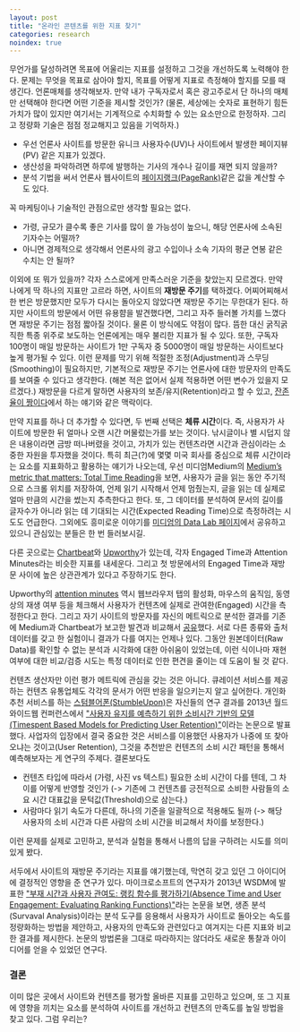 ```yaml
---
layout: post
title: "온라인 콘텐츠를 위한 지표 찾기"
categories: research
noindex: true
---
```


무언가를 달성하려면 목표에 어울리는 지표를 설정하고 그것을 개선하도록 노력해야 한다. 문제는 무엇을 목표로 삼아야 할지, 목표를 어떻게 지표로 측정해야 할지를 모를 때 생긴다. 언론매체를 생각해보자. 만약 내가 구독자로서 혹은 광고주로서 단 하나의 매체만 선택해야 한다면 어떤 기준을 제시할 것인가? (물론, 세상에는 숫자로 표현하기 힘든 가치가 많이 있지만 여기서는 기계적으로 수치화할 수 있는 요소만으로 한정하자. 그리고 정량화 기술은 점점 정교해지고 있음을 기억하자.)

- 우선 언론사 사이트를 방문한 유니크 사용자수(UV)나 사이트에서 발생한 페이지뷰(PV) 같은 지표가 있겠다.
- 생산성을 파악하려면 하루에 발행하는 기사의 개수나 길이를 재면 되지 않을까?
- 분석 기법을 써서 언론사 웹사이트의 [페이지랭크(PageRank)](http://ko.wikipedia.org/wiki/페이지랭크)같은 값을 계산할 수도 있다.

꼭 마케팅이나 기술적인 관점으로만 생각할 필요는 없다.

- 가령, 규모가 클수록 좋은 기사를 많이 쓸 가능성이 높으니, 해당 언론사에 소속된 기자수는 어떨까?
- 아니면 경제적으로 생각해서 언론사의 광고 수입이나 소속 기자의 평균 연봉 같은 수치는 안 될까?

이외에 또 뭐가 있을까? 각자 스스로에게 만족스러운 기준을 찾았는지 모르겠다. 만약 나에게 딱 하나의 지표만 고르라 하면, 사이트의 **재방문 주기**를 택하겠다. 어찌어찌해서 한 번은 방문했지만 모두가 다시는 돌아오지 않았다면 재방문 주기는 무한대가 된다. 하지만 사이트의 방문에서 어떤 유용햠을 발견했다면, 그리고 자주 들러볼 가치를 느꼈다면 재방문 주기는 점점 짧아질 것이다. 물론 이 방식에도 약점이 많다. 뜸한 대신 굵직굵직한 특종 위주로 보도하는 언론에게는 매우 불리한 지표가 될 수 있다. 또한, 구독자 100명이 매일 방문하는 사이트가 1만 구독자 중 5000명이 매일 방문하는 사이트보다 높게 평가될 수 있다. 이런 문제를 막기 위해 적절한 조정(Adjustment)과 스무딩(Smoothing)이 필요하지만, 기본적으로 재방문 주기는 언론사에 대한 방문자의 만족도를 보여줄 수 있다고 생각한다. (해본 적은 없어서 실제 적용하면 어떤 변수가 있을지 모르겠다.) 재방문을 다르게 말하면 사용자의 보존/유지(Retention)라고 할 수 있고, [잔존율이 짱이다](http://ingray.net/2014/06/12/번역-잔존율이-짱이다-retention-is-king)에서 하는 얘기와 같은 맥락이다.

만약 지표를 하나 더 추가할 수 있다면, 두 번째 선택은 **체류 시간**이다. 즉, 사용자가 사이트에 방문한 뒤 얼마나 오랜 시간 머물렀는가를 보는 것이다. 낚시글이나 별 시덥지 않은 내용이라면 금방 떠나버렸을 것이고, 가치가 있는 컨텐츠라면 시간과 관심이라는 소중한 자원을 투자했을 것이다. 특히 최근(?)에 몇몇 미국 회사를 중심으로 체류 시간이라는 요소를 지표화하고 활용하는 얘기가 나오는데, 우선 미디엄Medium의 [Medium’s metric that matters: Total Time Reading](https://medium.com/data-lab/86c4970837d5)을 보면, 사용자가 글을 읽는 동안 주기적으로 스크롤 위치를 저장하여, 언제 읽기 시작해서 언제 멈췄는지, 글을 읽는 데 실제로 얼마 만큼의 시간을 썼는지 추측한다고 한다. 또, 그 데이터를 분석하여 문서의 길이를 글자수가 아니라 읽는 데 기대되는 시간(Expected Reading Time)으로 측정하려는 시도도 언급한다. 그외에도 흥미로운 이야기를 [미디엄의 Data Lab 페이지](https://medium.com/data-lab)에서 공유하고 있으니 관심있는 분들은 한 번 들러보시길.

다른 곳으로는 [Chartbeat](https://chartbeat.com/publishing/for-editorial/understanding-engaged-time#section-2)와 [Upworthy](http://blog.upworthy.com)가 있는데, 각자 Engaged Time과 Attention Minutes라는 비슷한 지표를 내세운다. 그리고 첫 방문에서의 Engaged Time과 재방문 사이에 높은 상관관계가 있다고 주장하기도 한다.

Upworthy의 [attention minutes](http://blog.upworthy.com/post/75795679502/what-uniques-and-pageviews-leave-out-and-why-were) 역시 웹브라우저 탭의 활성화, 마우스의 움직임, 동영상의 재생 여부 등을 체크해서 사용자가 컨텐츠에 실제로 관여한(Engaged) 시간을 측정한다고 한다. 그리고 자기 사이트의 방문자를 자신의 메트릭으로 분석한 결과를 기존에 Medium과 Chartbeat가 보고한 발견과 비교해서 [공유](http://blog.upworthy.com/post/76538569963/3-interesting-things-attention-minutes-have-already)했다. 서로 다른 종류와 출처 데이터를 갖고 한 실험이니 결과가 다를 여지는 언제나 있다. 그동안 원본데이터(Raw Data)를 확인할 수 없는 분석과 시각화에 대한 아쉬움이 있었는데, 이런 식이나마 재현 여부에 대한 비교/검증 시도는 특정 데이터로 인한 편견을 줄이는 데 도움이 될 것 같다.

컨텐츠 생산자만 이런 평가 메트릭에 관심을 갖는 것은 아니다. 큐레이션 서비스를 제공하는 컨텐츠 유통업체도 각각의 문서가 어떤 반응을 일으키는지 알고 싶어한다. 개인화 추천 서비스를 하는 [스텀블어폰(StumbleUpon)](https://www.stumbleupon.com)은 자신들의 연구 결과를  2013년 월드와이드웹 컨퍼런스에서 ["사용자 유지를 예측하기 위한 소비시간 기반의 모델(Timespent Based Models for Predicting User Retention)"](http://dl.acm.org/citation.cfm?id=2488418)</a>이라는 논문으로 발표했다. 사업자의 입장에서 결국 중요한 것은 서비스를 이용했던 사용자가 나중에 또 찾아오냐는 것이고(User Retention), 그것을 추천받은 컨텐츠의 소비 시간 패턴을 통해서 예측해보자는 게 연구의 주제다. 결론보다도

- 컨텐츠 타입에 따라서 (가령, 사진 vs 텍스트) 필요한 소비 시간이 다를 텐데, 그 차이를 어떻게 반영할 것인가 (-> 기존에 그 컨텐츠를 긍전적으로 소비한 사람들의 소요 시간 대표값을 문턱값(Threshold)으로 삼는다.)
- 사람마다 읽기 속도가 다른데, 하나의 기준을 일괄적으로 적용해도 될까 (-> 해당 사용자의 소비 시간과 다른 사람의 소비 시간을 비교해서 차이를 보정한다.)

이런 문제를 실제로 고민하고, 분석과 실험을 통해서 나름의 답을 구하려는 시도를 의미있게 봤다.

서두에서 사이트의 재방문 주기라는 지표를 얘기했는데, 막연히 갖고 있던 그 아이디어에 결정적인 영향을 준 연구가 있다. 마이크로소프트의 연구자가 2013년 WSDM에 발표한 ["부재 시간과 사용자 관여도: 랭킹 함수를 평가하기(Absence Time and User Engagement: Evaluating Ranking Functions)"](http://dl.acm.org/citation.cfm?id=2433396.2433418)라는 논문을 보면, 생존 분석(Survaval Analysis)이라는 분석 도구를 응용해서 사용자가 사이트로 돌아오는 속도를 정량화하는 방법을 제안하고, 사용자의 만족도와 관련있다고 여겨지는 다른 지표와 비교한 결과를 제시한다. 논문의 방법론을 그대로 따라하지는 않더라도 새로운 통찰과 아이디어를 얻을 수 있었던 연구다.

### 결론

이미 많은 곳에서 사이트와 컨텐츠를 평가할 올바른 지표를 고민하고 있으며, 또 그 지표에 영향을 끼치는 요소를 분석하여 사이트를 개선하고 컨텐츠의 만족도를 높일 방법을 찾고 있다. 그럼 우리는?